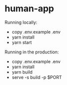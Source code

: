 # human-app

Running locally:
* copy .env.example .env
* yarn install
* yarn start

Running in the production:
* copy .env.example .env
* yarn install
* yarn build
* serve -s build -p $PORT